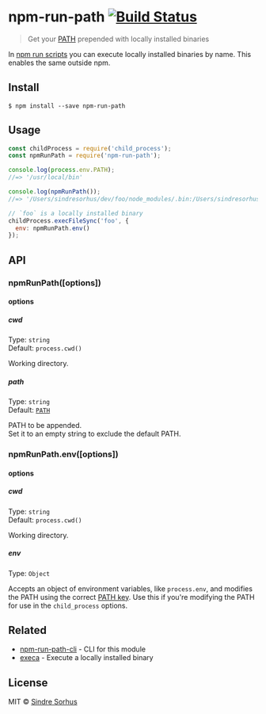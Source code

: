 # npm-run-path [![Build Status](https://travis-ci.org/sindresorhus/npm-run-path.svg?branch=master)](https://travis-ci.org/sindresorhus/npm-run-path)

> Get your [PATH](<https://en.wikipedia.org/wiki/PATH_(variable)>) prepended with locally installed binaries

In [npm run scripts](https://docs.npmjs.com/cli/run-script) you can execute locally installed binaries by name. This enables the same outside npm.

## Install

```
$ npm install --save npm-run-path
```

## Usage

```js
const childProcess = require('child_process');
const npmRunPath = require('npm-run-path');

console.log(process.env.PATH);
//=> '/usr/local/bin'

console.log(npmRunPath());
//=> '/Users/sindresorhus/dev/foo/node_modules/.bin:/Users/sindresorhus/dev/node_modules/.bin:/Users/sindresorhus/node_modules/.bin:/Users/node_modules/.bin:/node_modules/.bin:/usr/local/bin'

// `foo` is a locally installed binary
childProcess.execFileSync('foo', {
  env: npmRunPath.env()
});
```

## API

### npmRunPath([options])

#### options

##### cwd

Type: `string`<br>
Default: `process.cwd()`

Working directory.

##### path

Type: `string`<br>
Default: [`PATH`](https://github.com/sindresorhus/path-key)

PATH to be appended.<br>
Set it to an empty string to exclude the default PATH.

### npmRunPath.env([options])

#### options

##### cwd

Type: `string`<br>
Default: `process.cwd()`

Working directory.

##### env

Type: `Object`

Accepts an object of environment variables, like `process.env`, and modifies the PATH using the correct [PATH key](https://github.com/sindresorhus/path-key). Use this if you're modifying the PATH for use in the `child_process` options.

## Related

* [npm-run-path-cli](https://github.com/sindresorhus/npm-run-path-cli) - CLI for this module
* [execa](https://github.com/sindresorhus/execa) - Execute a locally installed binary

## License

MIT © [Sindre Sorhus](https://sindresorhus.com)

